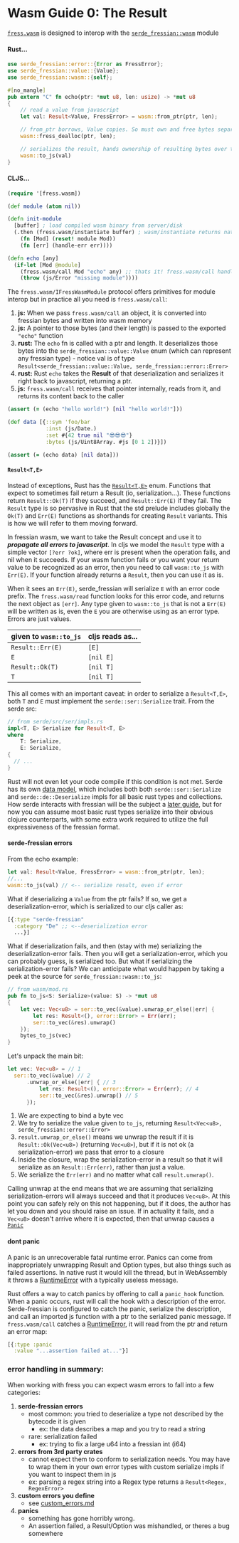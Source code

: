 # Wasm Guide 0: The Result
[`fress.wasm`](https://github.com/pkpkpk/fress/blob/master/src/main/cljs/fress/wasm.cljs) is designed to interop with the [`serde_fressian::wasm`](https://github.com/pkpkpk/serde-fressian/blob/master/src/wasm/mod.rs) module


#### Rust...
```rust
use serde_fressian::error::{Error as FressError};
use serde_fressian::value::{Value};
use serde_fressian::wasm::{self};

#[no_mangle]
pub extern "C" fn echo(ptr: *mut u8, len: usize) -> *mut u8
{
    // read a value from javascript
    let val: Result<Value, FressError> = wasm::from_ptr(ptr, len);

    // from_ptr borrows, Value copies. So must own and free bytes separately.
    wasm::fress_dealloc(ptr, len);

    // serializes the result, hands ownership of resulting bytes over to js
    wasm::to_js(val)
}
```
#### CLJS...

```Clojure
(require '[fress.wasm])

(def module (atom nil))

(defn init-module
  [buffer] ; load compiled wasm binary from server/disk
  (.then (fress.wasm/instantiate buffer) ; wasm/instantiate returns native promise
    (fn [Mod] (reset! module Mod))
    (fn [err] (handle-err err))))

(defn echo [any]
  (if-let [Mod @module]
    (fress.wasm/call Mod "echo" any) ;; thats it! fress.wasm/call handles pointers for you.
    (throw (js/Error "missing module"))))
```

The `fress.wasm/IFressWasmModule` protocol offers primitives for module interop but in practice all you need is `fress.wasm/call`:

  1. __js:__ When we pass `fress.wasm/call` an object, it is converted into fressian bytes and written into wasm memory
  2. __js:__ A pointer to those bytes (and their length) is passed to the exported `"echo"` function
  3. __rust:__ The `echo` fn is called with a ptr and length. It deserializes those bytes into the `serde_fressian::value::Value` enum (which can represent any fressian type)
    - notice val is of type `Result<serde_fressian::value::Value, serde_fressian::error::Error>`
  4. __rust:__ Rust `echo` takes the __Result__ of that deserialization and serializes it right back to javascript, returning a ptr.
  5. __js:__ `fress.wasm/call` receives that pointer internally, reads from it, and returns its content back to the caller

```clojure
(assert (= (echo "hello world!") [nil "hello world!"]))

(def data [{::sym 'foo/bar
            :inst (js/Date.)
            :set #{42 true nil "😎😎😎"}
            :bytes (js/Uint8Array. #js [0 1 2])}])

(assert (= (echo data) [nil data]))
```

#### `Result<T,E>`
Instead of exceptions, Rust has the [`Result<T,E>`][Result] enum. Functions that expect to sometimes fail return a Result (io, serialization...). These functions return `Result::Ok(T)` if they succeed, and `Result::Err(E)` if they fail. The `Result` type is so pervasive in Rust that the std prelude includes globally the `Ok(T)` and `Err(E)` functions as shorthands for creating `Result` variants. This is how we will refer to them moving forward.

In fressian wasm, we want to take the Result concept and use it to ***propagate all errors to javascript***. In cljs we model the `Result` type with a simple vector `[?err ?ok]`, where err is present when the operation fails, and nil when it succeeds. If your wasm function fails or you want your return value to be recognized as an error, then you need to call `wasm::to_js` with `Err(E)`. If your function already returns a `Result`, then you can use it as is.

When it sees an `Err(E)`, serde_fressian will serialize `E` with an error code prefix. The `fress.wasm/read` function looks for this error code, and returns the next object as `[err]`. Any type given to `wasm::to_js` that is not a `Err(E)` will be written as is, even the `E` you are otherwise using as an error type. Errors are just values.


| given to `wasm::to_js` | cljs reads as...
|-----------------|------
|`Result::Err(E)` | `[E]`
|`E`              | `[nil E]`
|`Result::Ok(T)`  | `[nil T]`
|`T`              | `[nil T]`

This all comes with an important caveat: in order to serialize a `Result<T,E>`, both `T` and `E` must implement the `serde::ser::Serialize` trait. From the serde src:

```rust
// from serde/src/ser/impls.rs
impl<T, E> Serialize for Result<T, E>
where
    T: Serialize,
    E: Serialize,
{
  // ...
}
```

Rust will not even let your code compile if this condition is not met. Serde has its own [data model][data-model], which includes both both `serde::ser::Serialize` and `serde::de::Deserialize` impls for all basic rust types and collections. How serde interacts with fressian will be the subject a [later guide](TODO), but for now you can assume most basic rust types serialize into their obvious clojure counterparts, with some extra work required to utilize the full expressiveness of the fressian format.






#### serde-fressian errors


From the echo example:

```rust
let val: Result<Value, FressError> = wasm::from_ptr(ptr, len);
//...
wasm::to_js(val) // <-- serialize result, even if error
```

What if deserializing a `Value` from the ptr fails? If so, we get a deserialization-error, which is serialized to our cljs caller as:

```clojure
[{:type "serde-fressian"
  :category "De" ;; <--deserialization error
  ...}]
```

What if deserialization fails, and then (stay with me) serializing the deserialization-error fails. Then you will get a serialization-error, which you can probably guess, is serialized too. But what if serializing the serialization-error fails? We can anticipate what would happen by taking a peek at the source for `serde_fressian::wasm::to_js`:

```rust
// from wasm/mod.rs
pub fn to_js<S: Serialize>(value: S) -> *mut u8
{
    let vec: Vec<u8> = ser::to_vec(&value).unwrap_or_else(|err| {
        let res: Result<(), error::Error> = Err(err);
        ser::to_vec(&res).unwrap()
    });
    bytes_to_js(vec)
}
```

Let's unpack the main bit:

```rust
let vec: Vec<u8> = // 1
  ser::to_vec(&value) // 2
      .unwrap_or_else(|err| { // 3
          let res: Result<(), error::Error> = Err(err); // 4
          ser::to_vec(&res).unwrap() // 5
      });
```
1. We are expecting to bind a byte vec
2. We try to serialize the value given to `to_js`, returning `Result<Vec<u8>, serde_fressian::error::Error>`
3. `result.unwrap_or_else()` means we unwrap the result if it is `Result::Ok(Vec<u8>)` (returning `Vec<u8>`), but if it is not ok (a serialization-error) we pass that error to a closure
4. Inside the closure, wrap the serialization-error in a result so that it will serialize as an `Result::Err(err)`, rather than just a value.
5. We serialize the `Err(err)` and no matter what call `result.unwrap()`.

Calling unwrap at the end means that we are assuming that serializing serialization-errors will always succeed and that it produces `Vec<u8>`. At this point you can safely rely on this not happening, but if it does, the author has let you down and you should raise an issue. If in actuality it fails, and a `Vec<u8>` doesn't arrive where it is expected, then that unwrap causes a [`Panic`][Panic]



#### dont panic
A panic is an unrecoverable fatal runtime error. Panics can come from inappropriately unwrapping Result and Option types, but also things such as failed assertions. In native rust it would kill the thread, but in WebAssembly it throws a [RuntimeError][Runtime] with a typically useless message.

Rust offers a way to catch panics by offering to call a `panic_hook` function. When a panic occurs, rust will call the hook with a description of the error. Serde-fressian is configured to catch the panic, serialize the description, and call an imported js function with a ptr to the serialized panic message. If `fress.wasm/call` catches a [RuntimeError][Runtime], it will read from the ptr and return an error map:

```clojure
[{:type :panic
  :value "...assertion failed at..."}]
```

### error handling in summary:

When working with fress you can expect wasm errors to fall into a few categories:
  1. __serde-fressian errors__
     - most common: you tried to deserialize a type not described by the bytecode it is given
       - ex: the data describes a map and you try to read a string
     - rare: serialization failed
       - ex: trying to fix a large u64 into a fressian int (i64)
  2. __errors from 3rd party crates__
     - cannot expect them to conform to serialization needs. You may have to wrap them in your own error types with custom serialize impls if you want to inspect them in js
     - ex: parsing a regex string into a Regex type returns a `Result<Regex, RegexError>`
  3. __custom errors you define__
     - see [custom_errors.md](custom_errors.md)
  4. __panics__
     - something has gone horribly wrong.
     - An assertion failed, a Result/Option was mishandled, or theres a bug somewhere

[serde-fressian]: https://github.com/pkpkpk/serde-fressian
[Result]: https://doc.rust-lang.org/std/result
[Panic]: https://doc.rust-lang.org/std/panic
[Runtime]: https://developer.mozilla.org/en-US/docs/Web/JavaScript/Reference/Global_Objects/WebAssembly/RuntimeError
[data-model]: https://serde.rs/data-model

